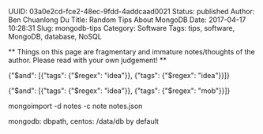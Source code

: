 UUID: 03a0e2cd-fce2-48ec-9fdd-4addcaad0021
Status: published
Author: Ben Chuanlong Du
Title: Random Tips About MongoDB
Date: 2017-04-17 10:28:31
Slug: mongodb-tips
Category: Software
Tags: tips, software, MongoDB, database, NoSQL

**
Things on this page are fragmentary and immature notes/thoughts of the author. 
Please read with your own judgement!
**
 
{"$and": [{"tags": {"$regex": "idea"}}, {"tags": {"$regex": "idea"}}]}

{"$and": [{"tags": {"$regex": "idea"}}, {"tags": {"$regex": "mob"}}]}

mongoimport -d notes -c note notes.json

mongodb: dbpath, centos: /data/db by default
